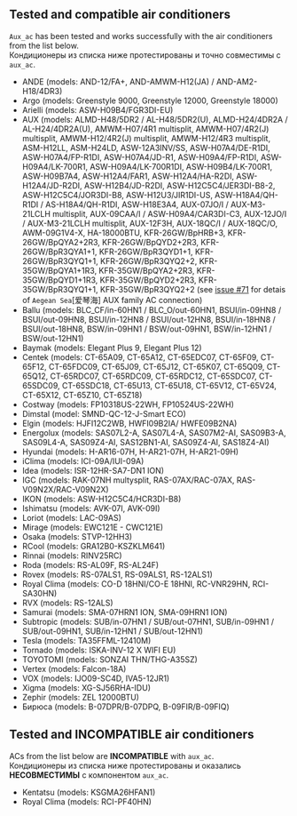 ## Tested and compatible air conditioners ##
`Aux_ac` has been tested and works successfully with the air conditioners from the list below.<br/>
Кондиционеры из списка ниже протестированы и точно совместимы с `aux_ac`.

+ ANDE (models: AND-12/FA+, AND-AMWM-H12(JA) / AND-AM2-H18/4DR3)
+ Argo (models: Greenstyle 9000, Greenstyle 12000, Greenstyle 18000)
+ Arielli (models: ASW-H09B4/FGR3DI-EU)
+ AUX (models: ALMD-H48/5DR2 / AL-H48/5DR2(U), ALMD-H24/4DR2A / AL-H24/4DR2A(U), AMWM-H07/4R1 multisplit, AMWM-H07/4R2(J) multisplit, AMWM-H12/4R2(J) multisplit, AMWM-H12/4R3 multisplit, ASM-H12LL, ASM-H24LD, ASW-12A3INV/SS, ASW-H07A4/DE-R1DI, ASW-H07A4/FP-R1DI, ASW-H07A4/JD-R1, ASW-H09A4/FP-R1DI, ASW-H09A4/LK-700R1, ASW-H09A4/LK-700R1DI, ASW-H09B4/LK-700R1, ASW-H09B7A4, ASW-H12A4/FAR1, ASW-H12A4/HA-R2DI, ASW-H12A4/JD-R2DI, ASW-H12B4/JD-R2DI, ASW-H12C5C4/JER3DI-B8-2, ASW-H12C5C4/JOR3DI-B8, ASW-H12U3/JIR1DI-US, ASW-H18A4/QH-R1DI / AS-H18A4/QH-R1DI, ASW-H18E3A4, AUX-07JO/I / AUX-M3-21LCLH multisplit, AUX-09CAA/I / ASW-H09A4/CAR3DI-C3, AUX-12JO/I / AUX-M3-21LCLH multisplit, AUX-12F3H, AUX-18QC/I / AUX-18QC/O, AWM-09G1V4-X, HA-18000BTU, KFR-26GW/BpHRB+3, KFR-26GW/BpQYA2+2R3, KFR-26GW/BpQYD2+2R3, KFR-26GW/BpR3QYA1+1, KFR-26GW/BpR3QYD1+1, KFR-26GW/BpR3QYQ1+1, KFR-26GW/BpR3QYQ2+2, KFR-35GW/BpQYA1+1R3, KFR-35GW/BpQYA2+2R3, KFR-35GW/BpQYD1+1R3, KFR-35GW/BpQYD2+2R3, KFR-35GW/BpR3QYQ1+1, KFR-35GW/BpR3QYQ2+2 (see [issue #71](https://github.com/GrKoR/esphome_aux_ac_component/issues/71) for detais of `Aegean Sea`[爱琴海] AUX family AC connection)
+ Ballu (models: BLC_CF/in-60HN1 / BLC_O/out-60HN1, BSUI/in-09HN8 / BSUI/out-09HN8, BSUI/in-12HN8 / BSUI/out-12HN8, BSUI/in-18HN8 / BSUI/out-18HN8, BSW/in-09HN1 / BSW/out-09HN1, BSW/in-12HN1 / BSW/out-12HN1)
+ Baymak (models: Elegant Plus 9, Elegant Plus 12)
+ Centek (models: CT-65A09, CT-65A12, CT-65EDC07, CT-65F09, CT-65F12, CT-65FDC09, CT-65J09, CT-65J12, CT-65K07, CT-65Q09, CT-65Q12, CT-65RDC07, CT-65RDC09, CT-65RDC12, CT-65SDC07, CT-65SDC09, CT-65SDC18, CT-65U13, CT-65U18, CT-65V12, CT-65V24, CT-65X12, CT-65Z10, CT-65Z18)
+ Costway (models: FP10318US-22WH, FP10524US-22WH)
+ Dimstal (model: SMND-QC-12-J-Smart ECO)
+ Elgin (models: HJFI12C2WB, HWFI09B2IA/ HWFE09B2NA)
+ Energolux (models: SAS07L2-A, SAS07L4-A, SAS07M2-AI, SAS09B3-A, SAS09L4-A, SAS09Z4-AI, SAS12BN1-AI, SAS09Z4-AI, SAS18Z4-AI)
+ Hyundai (models: H-AR16-07H, H-AR21-07H, H-AR21-09H)
+ iClima (models: ICI-09A/IUI-09A)
+ Idea (models: ISR-12HR-SA7-DN1 ION)
+ IGC (models: RAK-07NH multysplit, RAS-07AX/RAC-07AX, RAS-V09N2X/RAC-V09N2X)
+ IKON (models: ASW-H12C5C4/HCR3DI-B8)
+ Ishimatsu (models: AVK-07I, AVK-09I)
+ Loriot (models: LAC-09AS)
+ Mirage (models: EWC121E - CWC121E)
+ Osaka (models: STVP-12HH3)
+ RCool (models: GRA12B0-KSZKLM641)
+ Rinnai (models: RINV25RC)
+ Roda (models: RS-AL09F, RS-AL24F)
+ Rovex (models: RS-07ALS1, RS-09ALS1, RS-12ALS1)
+ Royal Clima (models: CO-D 18HNI/CO-E 18HNI, RC-VNR29HN, RCI-SA30HN)
+ RVX (models: RS-12ALS)
+ Samurai (models: SMA-07HRN1 ION, SMA-09HRN1 ION)
+ Subtropic (models: SUB/in-07HN1 / SUB/out-07HN1, SUB/in-09HN1 / SUB/out-09HN1, SUB/in-12HN1 / SUB/out-12HN1)
+ Tesla (models: TA35FFML-12410M)
+ Tornado (models: ISKA-INV-12 X WIFI EU)
+ TOYOTOMI (models: SONZAI THN/THG-A35SZ)
+ Vertex (models: Falcon-18A)
+ VOX (models: IJO09-SC4D, IVA5-12JR1)
+ Xigma (models: XG-SJ56RHA-IDU)
+ Zephir (models: ZEL 12000BTU)
+ Бирюса (models: B-07DPR/B-07DPQ, B-09FIR/B-09FIQ)

## Tested and INCOMPATIBLE air conditioners ##
ACs from the list below are **INCOMPATIBLE** with `aux_ac`.<br/>
Кондиционеры из списка ниже протестированы и оказались **НЕСОВМЕСТИМЫ** с компонентом `aux_ac`.

+ Kentatsu (models: KSGMA26HFAN1)
+ Royal Clima (models: RCI-PF40HN)
